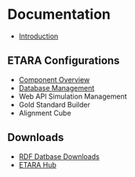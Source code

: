 # Documentation
* [Introduction](https://github.com/ETARA-Benchmark-System/.github/blob/main/profile/introduction.md)

## ETARA Configurations
* [Component Overview](https://github.com/ETARA-Benchmark-System/.github/blob/main/profile/component_overview.md)
* [Database Management](https://github.com/ETARA-Benchmark-System/.github/blob/main/profile/database_management.md)
* Web API Simulation Management
* Gold Standard Builder
* Alignment Cube

## Downloads
* [RDF Datbase Downloads](downloads.md)
* [ETARA Hub](etara-hub.md)

